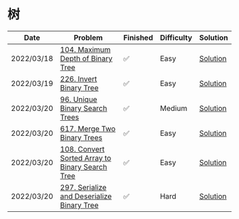# 树
| Date       | Problem                                                                                                                      | Finished | Difficulty | Solution                                     |
|------------|------------------------------------------------------------------------------------------------------------------------------|----------|------------|----------------------------------------------|
| 2022/03/18 | [104. Maximum Depth of Binary Tree](https://leetcode.com/problems/maximum-depth-of-binary-tree/)                             | ✅        | Easy       | [Solution](./src/tree/MaxDepth.java)         |
| 2022/03/19 | [226. Invert Binary Tree](https://leetcode.com/problems/invert-binary-tree/)                                                 | ✅        | Easy       | [Solution](./src/tree/InvertTree.java)       |
| 2022/03/20 | [96. Unique Binary Search Trees](https://leetcode.com/problems/unique-binary-search-trees/)                                  | ✅        | Medium     | [Solution](./src/tree/NumTrees.java)         |
| 2022/03/20 | [617. Merge Two Binary Trees](https://leetcode.com/problems/merge-two-binary-trees/)                                         | ✅        | Easy       | [Solution](./src/tree/MergeTrees.java)       |
| 2022/03/20 | [108. Convert Sorted Array to Binary Search Tree](https://leetcode.com/problems/convert-sorted-array-to-binary-search-tree/) | ✅        | Easy       | [Solution](./src/tree/SortedArrayToBST.java) |
| 2022/03/20 | [297. Serialize and Deserialize Binary Tree](https://leetcode.com/problems/serialize-and-deserialize-binary-tree/)           | ✅        | Hard       | [Solution](./src/tree/Codec.java)            |
